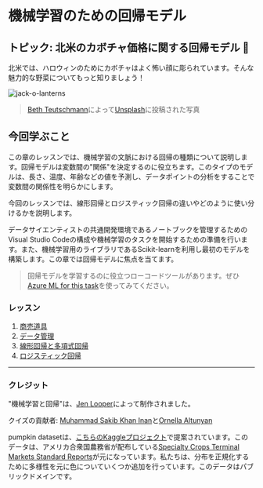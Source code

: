 # 機械学習のための回帰モデル
## トピック: 北米のカボチャ価格に関する回帰モデル 🎃

北米では、ハロウィンのためにカボチャはよく怖い顔に彫られています。そんな魅力的な野菜についてもっと知りましょう！

![jack-o-lanterns](../images/jack-o-lanterns.jpg)
> <a href="https://unsplash.com/@teutschmann?utm_source=unsplash&utm_medium=referral&utm_content=creditCopyText">Beth Teutschmann</a>によって<a href="https://unsplash.com/s/photos/jack-o-lanterns?utm_source=unsplash&utm_medium=referral&utm_content=creditCopyText">Unsplash</a>に投稿された写真

## 今回学ぶこと
この章のレッスンでは、機械学習の文脈における回帰の種類について説明します。回帰モデルは変数間の"関係"を決定するのに役立ちます。このタイプのモデルは、長さ、温度、年齢などの値を予測し、データポイントの分析をすることで変数間の関係性を明らかにします。

今回のレッスンでは、線形回帰とロジスティック回帰の違いやどのように使い分けるかを説明します。

データサイエンティストの共通開発環境であるノートブックを管理するためのVisual Studio Codeの構成や機械学習のタスクを開始するための準備を行います。また、機械学習用のライブラリであるScikit-learnを利用し最初のモデルを構築します。この章では回帰モデルに焦点を当てます。

> 回帰モデルを学習するのに役立つローコードツールがあります。ぜひ[Azure ML for this task](https://docs.microsoft.com/learn/modules/create-regression-model-azure-machine-learning-designer/?WT.mc_id=academic-77952-leestott)を使ってみてください。

### レッスン

1. [商売道具](../1-Tools/translations/README.ja.md)
2. [データ管理](../2-Data/translations/README.ja.md)
3. [線形回帰と多項式回帰](../3-Linear/translations/README.ja.md)
4. [ロジスティック回帰](../4-Logistic/translations/README.ja.md)

---
### クレジット

"機械学習と回帰"は、[Jen Looper](https://twitter.com/jenlooper)によって制作されました。

クイズの貢献者: [Muhammad Sakib Khan Inan](https://twitter.com/Sakibinan)と[Ornella Altunyan](https://twitter.com/ornelladotcom)

pumpkin datasetは、[こちらのKaggleプロジェクト](https://www.kaggle.com/usda/a-year-of-pumpkin-prices)で提案されています。このデータは、アメリカ合衆国農務省が配布している[Specialty Crops Terminal Markets Standard Reports](https://www.marketnews.usda.gov/mnp/fv-report-config-step1?type=termPrice)が元になっています。私たちは、分布を正規化するために多様性を元に色についていくつか追加を行っています。このデータはパブリックドメインです。
